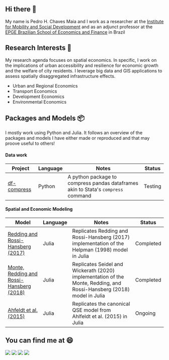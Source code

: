 ## Hi there 👋
My name is Pedro H. Chaves Maia and I work as a researcher at the [Institute for Mobility and Social Development](https://imdsbrasil.org/en/home-en/) and as an adjunct professor at the [EPGE Brazilian School of Economics and Finance](https://epge.fgv.br/en) in Brazil

## Research Interests 🔭
My research agenda focuses on spatial economics. In specific, I work on the implications of urban accessibility and resilience for economic growth and the welfare of city residents. I leverage big data and GIS applications to assess spatially disaggregated infrastructure effects. 
* Urban and Regional Economics
* Transport Economics
* Development Economics
* Environmental Economics

## Packages and Models 📦
I mostly work using Python and Julia. It follows an overview of the packages and models I have either made or reproduced and that may proove useful to others!

#### Data work
|Project | Language | Notes| Status |
|-|-|-|-|
|[df-compress](https://github.com/phchavesmaia/df-compress)| Python | A python package to compress pandas dataframes akin to Stata's `compress` command | Testing |

#### Spatial and Economic Modeling
|Model | Language | Notes| Status |
|-|-|-|-|
|[Redding and Rossi-Hansberg (2017)](https://github.com/phchavesmaia/QSE-models/tree/main/models/redding_rossihansberg-2017)| Julia | Replicates Redding and Rossi-Hansberg (2017) implementation of the Helpman (1998) model in Julia | Completed |
|[Monte, Redding and Rossi-Hansberg (2018)](https://github.com/phchavesmaia/QSE-models/tree/main/models/monte_etal-2018)| Julia | Replicates Seidel and Wickerath (2020) implementation of the Monte, Redding, and Rossi-Hansberg (2018) model in Julia | Completed |
|[Ahfeldt et al. (2015)](https://github.com/phchavesmaia/QSE-models/tree/main/models/ahfeldt_etal-2015)| Julia | Replicates the canonical QSE model from Ahlfeldt et al. (2015) in Julia | Ongoing |

## You can find me at 😄
[<img src="https://www.iconsdb.com/icons/download/color/2E3949/geography-32.png">](https://sites.google.com/view/phchavesmaia/)
[<img src="https://www.iconsdb.com/icons/download/color/2E3949/google-scholar-32.png">](https://scholar.google.com/citations?user=qgaMkaQAAAAJ&hl=en)
[<img src="https://www.iconsdb.com/icons/download/color/2E3949/linkedin-4-32.png">](https://www.linkedin.com/in/phchavesmaia/)
[<img src="https://www.iconsdb.com/icons/download/color/2E3949/github-9-32.png">](https://github.com/phchavesmaia)

<!--
**phchavesmaia/phchavesmaia** is a ✨ _special_ ✨ repository because its `README.md` (this file) appears on your GitHub profile.

Here are some ideas to get you started:

- 🔭 I’m currently working on ...
- 🌱 I’m currently learning ...
- 👯 I’m looking to collaborate on ...
- 🤔 I’m looking for help with ...
- 💬 Ask me about ...
- 📫 How to reach me: ...
- 😄 Pronouns: ...
- ⚡ Fun fact: ...
-->
